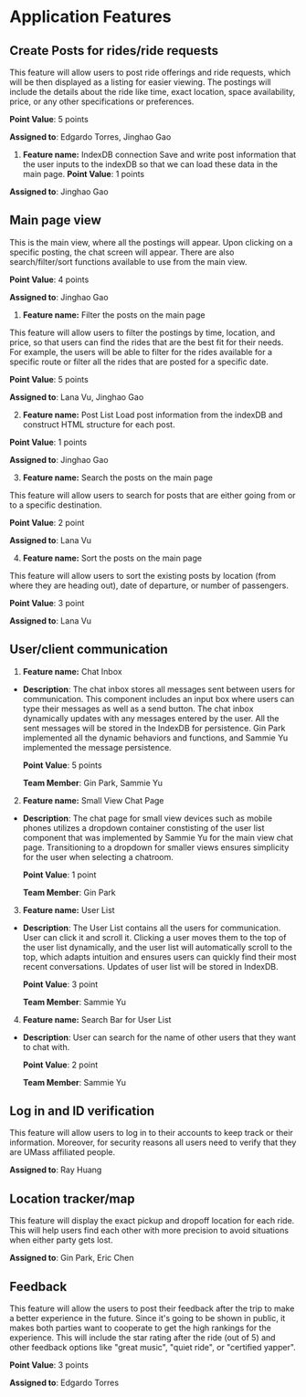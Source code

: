
# Application Features

## Create Posts for rides/ride requests

This feature will allow users to post ride offerings and ride requests, which will be then displayed as a listing for easier viewing. The postings will include the details about the ride like time, exact location, space availability, price, or any other specifications or preferences.

**Point Value**: 5 points

**Assigned to**: Edgardo Torres, Jinghao Gao

1. **Feature name:** IndexDB connection
Save and write post information that the user inputs to the indexDB so that we can load these data in the main page.
  **Point Value**: 1 points

  **Assigned to**: Jinghao Gao

## Main page view 

This is the main view, where all the postings will appear. Upon clicking on a specific posting, the chat screen will appear. There are also search/filter/sort functions available to use from the main view. 

**Point Value**: 4 points

**Assigned to**: Jinghao Gao

1. **Feature name:** Filter the posts on the main page

This feature will allow users to filter the postings by time, location, and price, so that users can find the rides that are the best fit for their needs. For example, the users will be able to filter for the rides available for a specific route or filter all the rides that are posted for a specific date. 

**Point Value**: 5 points

**Assigned to**: Lana Vu, Jinghao Gao

2. **Feature name:** Post List
Load post information from the indexDB and construct HTML structure for each post.

  **Point Value**: 1 points

  **Assigned to**: Jinghao Gao

3. **Feature name:** Search the posts on the main page

This feature will allow users to search for posts that are either going from or to a specific destination. 

**Point Value**: 2 point 

**Assigned to**: Lana Vu

4. **Feature name:** Sort the posts on the main page

This feature will allow users to sort the existing posts by location (from where they are heading out), date of departure, or number of passengers. 

**Point Value**: 3 point 

**Assigned to**: Lana Vu

  
## User/client communication

1. **Feature name:** Chat Inbox

- **Description**: The chat inbox stores all messages sent between users for communication. This component includes an input box where users can type their messages as well as a send button. The chat inbox dynamically updates with any messages entered by the user. All the sent messages will be stored in the IndexDB for persistence. Gin Park implemented all the dynamic behaviors and functions, and Sammie Yu implemented the message persistence.

  **Point Value**: 5 points

  **Team Member**: Gin Park, Sammie Yu

2. **Feature name:** Small View Chat Page

- **Description**: The chat page for small view devices such as mobile phones utilizes a dropdown container constisting of the user list component that was implemented by Sammie Yu for the main view chat page. Transitioning to a dropdown for smaller views ensures simplicity for the user when selecting a chatroom.

  **Point Value**: 1 point

  **Team Member**: Gin Park

3. **Feature name:** User List

- **Description**: The User List contains all the users for communication. User can click it and scroll it. Clicking a user moves them to the top of the user list dynamically, and the user list will automatically scroll to the top, which adapts intuition and ensures users can quickly find their most recent conversations. Updates of user list will be stored in IndexDB.

  **Point Value**: 3 point

  **Team Member**: Sammie Yu

4. **Feature name:** Search Bar for User List

- **Description**: User can search for the name of other users that they want to chat with. 

  **Point Value**: 2 point

  **Team Member**: Sammie Yu
  

## Log in and ID verification

This feature will allow users to log in to their accounts to keep track or their information. Moreover, for security reasons all users need to verify that they are UMass affiliated people. 

**Assigned to**: Ray Huang

## Location tracker/map

This feature will display the exact pickup and dropoff location for each ride. This will help users find each other with more precision to avoid situations when either party gets lost. 

**Assigned to**: Gin Park, Eric Chen

## Feedback 

This feature will allow the users to post their feedback after the trip to make a better experience in the future. Since it's going to be shown in public, it makes both parties want to cooperate to get the high rankings for the experience. This will include the star rating after the ride (out of 5) and other feedback options like "great music", "quiet ride", or "certified yapper". 

**Point Value**: 3 points

**Assigned to**: Edgardo Torres
